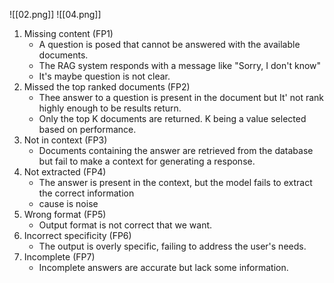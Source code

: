 ![[02.png]]
![[04.png]]
1. Missing content (FP1)
	- A question is posed that cannot be answered with the available documents.
	- The RAG system responds with a message like "Sorry, I don't know"
	- It's maybe question is not clear.
2. Missed the top ranked documents (FP2)
	- Thee answer to a question is present in the document but It' not rank highly enough to be results return.
	- Only the top K documents are returned. K being a value selected based on performance.
3. Not in context (FP3)
	- Documents containing the answer are retrieved from the database but fail to make a context for generating a response.
4. Not extracted (FP4)
	- The answer is present in the context, but the model fails to extract the correct information
	- cause is noise
5. Wrong format (FP5)
	- Output format is not correct that we want.
6. Incorrect specificity (FP6)
	- The output is overly specific, failing to address the user's needs.
7. Incomplete (FP7)
	- Incomplete answers are accurate but lack some information.